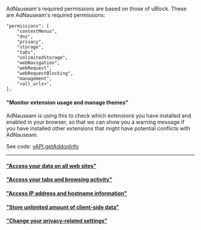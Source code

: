 AdNauseam's required permissions are based on those of uBlock. These are AdNauseam's required permissions:
```
"permissions": [
    "contextMenus",
    "dns",
    "privacy",
    "storage",
    "tabs",
    "unlimitedStorage",
    "webNavigation",
    "webRequest",
    "webRequestBlocking",
    "management",
    "<all_urls>",
],
```
#### "Monitor extension usage and manage themes"

AdNauseam is using this to check which extensions you have installed and enabled in your browser, so that we can show you a warning message if you have installed other extensions that might have potential conflicts with AdNauseam.

See code:
[vAPI.getAddonInfo](https://github.com/dhowe/AdNauseam/blob/master/platform/chromium/vapi-background.js#L1690)


***

#### ["Access your data on all web sites"](https://github.com/gorhill/uBlock/wiki/Permissions#access-your-data-on-all-web-sites) 
#### ["Access your tabs and browsing activity"](https://github.com/gorhill/uBlock/wiki/Permissions#access-your-tabs-and-browsing-activity) 
#### ["Access IP address and hostname information"](https://github.com/gorhill/uBlock/wiki/Permissions#access-ip-address-and-hostname-information) 
#### ["Store unlimited amount of client-side data"](https://github.com/gorhill/uBlock/wiki/Permissions#access-ip-address-and-hostname-information) 
#### ["Change your privacy-related settings"](https://github.com/gorhill/uBlock/wiki/Permissions#change-your-privacy-related-settings) 

